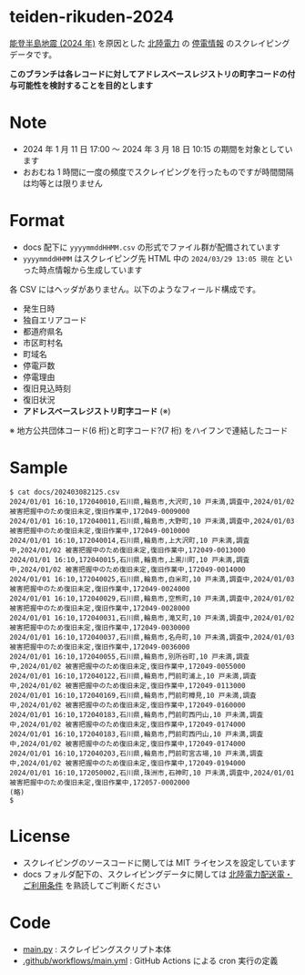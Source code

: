 # teiden-rikuden-2024

[能登半島地震 (2024 年)](<https://ja.wikipedia.org/wiki/%E8%83%BD%E7%99%BB%E5%8D%8A%E5%B3%B6%E5%9C%B0%E9%9C%87_(2024%E5%B9%B4)>) を原因とした [北陸電力](www.rikuden.co.jp) の [停電情報](https://www.rikuden.co.jp/nw/teiden/otj010.html) のスクレイピングデータです。

**このブランチは各レコードに対してアドレスベースレジストリの町字コードの付与可能性を検討することを目的とします**

# Note

- 2024 年 1 月 11 日 17:00 ～ 2024 年 3 月 18 日 10:15 の期間を対象としています
- おおむね 1 時間に一度の頻度でスクレイピングを行ったものですが時間間隔は均等とは限りません

# Format

- docs 配下に `yyyymmddHHMM.csv` の形式でファイル群が配備されています
- `yyyymmddHHMM` はスクレイピング先 HTML 中の `2024/03/29 13:05 現在` といった時点情報から生成しています

各 CSV にはヘッダがありません。以下のようなフィールド構成です。

- 発生日時
- 独自エリアコード
- 都道府県名
- 市区町村名
- 町域名
- 停電戸数
- 停電理由
- 復旧見込時刻
- 復旧状況
- **アドレスベースレジストリ町字コード** (※)

※ 地方公共団体コード(6 桁)と町字コード?(7 桁) をハイフンで連結したコード

# Sample

```
$ cat docs/202403082125.csv
2024/01/01 16:10,172040010,石川県,輪島市,大沢町,10 戸未満,調査中,2024/01/02 被害把握中のため復旧未定,復旧作業中,172049-0009000
2024/01/01 16:10,172040011,石川県,輪島市,大野町,10 戸未満,調査中,2024/01/03 被害把握中のため復旧未定,復旧作業中,172049-0010000
2024/01/01 16:10,172040014,石川県,輪島市,上大沢町,10 戸未満,調査中,2024/01/02 被害把握中のため復旧未定,復旧作業中,172049-0013000
2024/01/01 16:10,172040015,石川県,輪島市,上黒川町,10 戸未満,調査中,2024/01/02 被害把握中のため復旧未定,復旧作業中,172049-0014000
2024/01/01 16:10,172040025,石川県,輪島市,白米町,10 戸未満,調査中,2024/01/03 被害把握中のため復旧未定,復旧作業中,172049-0024000
2024/01/01 16:10,172040029,石川県,輪島市,空熊町,10 戸未満,調査中,2024/01/02 被害把握中のため復旧未定,復旧作業中,172049-0028000
2024/01/01 16:10,172040031,石川県,輪島市,滝又町,10 戸未満,調査中,2024/01/02 被害把握中のため復旧未定,復旧作業中,172049-0030000
2024/01/01 16:10,172040037,石川県,輪島市,名舟町,10 戸未満,調査中,2024/01/03 被害把握中のため復旧未定,復旧作業中,172049-0036000
2024/01/01 16:10,172040055,石川県,輪島市,別所谷町,10 戸未満,調査中,2024/01/02 被害把握中のため復旧未定,復旧作業中,172049-0055000
2024/01/01 16:10,172040122,石川県,輪島市,門前町浦上,10 戸未満,調査中,2024/01/02 被害把握中のため復旧未定,復旧作業中,172049-0113000
2024/01/01 16:10,172040169,石川県,輪島市,門前町樽見,10 戸未満,調査中,2024/01/02 被害把握中のため復旧未定,復旧作業中,172049-0160000
2024/01/01 16:10,172040183,石川県,輪島市,門前町西円山,10 戸未満,調査中,2024/01/02 被害把握中のため復旧未定,復旧作業中,172049-0174000
2024/01/01 16:10,172040183,石川県,輪島市,門前町西円山,10 戸未満,調査中,2024/01/02 被害把握中のため復旧未定,復旧作業中,172049-0174000
2024/01/01 16:10,172040203,石川県,輪島市,門前町宮古場,10 戸未満,調査中,2024/01/02 被害把握中のため復旧未定,復旧作業中,172049-0194000
2024/01/01 16:10,172050002,石川県,珠洲市,石神町,10 戸未満,調査中,2024/01/01 被害把握中のため復旧未定,復旧作業中,172057-0002000
(略)
$
```

# License

- スクレイピングのソースコードに関しては MIT ライセンスを設定しています
- docs フォルダ配下の、スクレイピングデータに関しては [北陸電力配送電・ご利用条件](https://www.rikuden.co.jp/nw_info/termofuse.html) を熟読してご判断ください

# Code

- [main.py](https://github.com/frogcat/teiden-rikuden-2024/blob/main/main.py) : スクレイピングスクリプト本体
- [.github/workflows/main.yml](https://github.com/frogcat/teiden-rikuden-2024/blob/main/.github/workflows/main.yml) : GitHub Actions による cron 実行の定義
